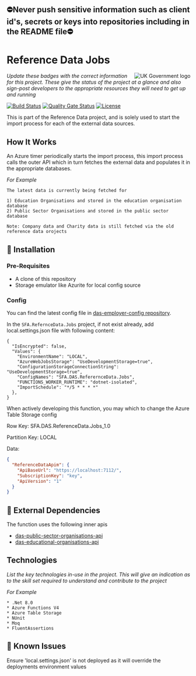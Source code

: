 ## ⛔Never push sensitive information such as client id's, secrets or keys into repositories including in the README file⛔

# Reference Data Jobs

<img src="https://avatars.githubusercontent.com/u/9841374?s=200&v=4" align="right" alt="UK Government logo">

_Update these badges with the correct information for this project. These give the status of the project at a glance and also sign-post developers to the appropriate resources they will need to get up and running_

[![Build Status](https://sfa-gov-uk.visualstudio.com/Digital%20Apprenticeship%20Service/_apis/build/status%2Fdas-referencedata-jobs?repoName=SkillsFundingAgency%2Fdas-referencedata-jobs&branchName=main)](https://sfa-gov-uk.visualstudio.com/Digital%20Apprenticeship%20Service/_build/latest?definitionId=3654&repoName=SkillsFundingAgency%2Fdas-referencedata-jobs&branchName=main)
[![Quality Gate Status](https://sonarcloud.io/api/project_badges/measure?project=SkillsFundingAgency_das-referencedata-jobs&metric=alert_status)](https://sonarcloud.io/summary/new_code?id=SkillsFundingAgency_das-refererncedata-jobs)
[![License](https://img.shields.io/badge/license-MIT-lightgrey.svg?longCache=true&style=flat-square)](https://en.wikipedia.org/wiki/MIT_License)

This is part of the Reference Data project, and is solely used to start the import process for each of the external data sources.

## How It Works

An Azure timer periodically starts the import process, this import process calls the outer API which in turn fetches the external data and populates it in the appropriate databases. 

_For Example_
```
The latest data is currently being fetched for 

1) Education Organisations and stored in the education organisation database
2) Public Sector Organisations and stored in the public sector database

Note: Company data and Charity data is still fetched via the old reference data orojects
```

## 🚀 Installation

### Pre-Requisites

* A clone of this repository
* Storage emulator like Azurite for local config source

### Config

You can find the latest config file in [das-employer-config repository](https://github.com/SkillsFundingAgency/das-employer-config/blob/master/das-referencedata-jobs/SFA.DAS.ReferenceData.Jobs.json). 

In the `SFA.RefernceData.Jobs` project, if not exist already, add local.settings.json file with following content:
```
{
  "IsEncrypted": false,
  "Values": {
    "EnvironmentName": "LOCAL",
    "AzureWebJobsStorage": "UseDevelopmentStorage=true",
    "ConfigurationStorageConnectionString": "UseDevelopmentStorage=true",
    "ConfigNames": "SFA.DAS.ReferernceData.Jobs",
    "FUNCTIONS_WORKER_RUNTIME": "dotnet-isolated",
    "ImportSchedule": "*/5 * * * *"
  },
}

```
When actively developing this function, you may which to change the Azure Table Storage config

Row Key: SFA.DAS.ReferenceData.Jobs_1.0

Partition Key: LOCAL

Data:

```json
{
  "ReferenceDataApim": {
    "ApiBaseUrl": "https://localhost:7112/",
    "SubscriptionKey": "key",
    "ApiVersion": "1"
  }
}

```

## 🔗 External Dependencies

The function uses the following inner apis 
  * [das-public-sector-organisations-api](https://github.com/SkillsFundingAgency/das-public-sector-organisations-api)
  * [das-educational-organisations-api](https://github.com/SkillsFundingAgency/das-educational-organisations-api)

## Technologies

_List the key technologies in-use in the project. This will give an indication as to the skill set required to understand and contribute to the project_

_For Example_
```
* .Net 8.0
* Azure Functions V4
* Azure Table Storage
* NUnit
* Moq
* FluentAssertions
```

## 🐛 Known Issues

Ensure 'local.settings.json' is not deployed as it will override the deployments environment values
